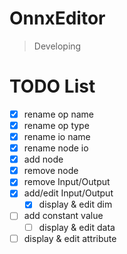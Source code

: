 # OnnxEditor

> Developing

# TODO List

 - [x] rename op name
 - [x] rename op type
 - [x] rename io name
 - [x] rename node io
 - [x] add node
 - [x] remove node
 - [x] remove Input/Output
 - [x] add/edit Input/Output
    - [x] display & edit dim
 - [ ] add constant value
    - [ ] display & edit data
 - [ ] display & edit attribute

